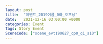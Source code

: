```yaml
---
layout: post
title:  "이벤트_2019여름_0화_오프닝"
date:   2021-12-16 03:00:00 +0000
categories: Event
Tags: Story Event
SceneCode: ["scene_evt190627_cp0_q1_s10"]
---
```


